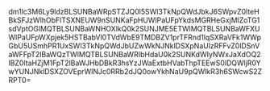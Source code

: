 dm1lc3M6Ly9ldzBLSUNBaWRpSTZJQ0l5SWl3TkNpQWdJbkJ6SWpvZ0lteHBkSFJzWlhObFlTSXNEUW9nSUNKaFpHUWlPaUFpYkdsMGRHeGxjMlZoTG1sdVptOGlMQTBLSUNBaWNHOXlkQ0k2SUNJME5ETWlMQTBLSUNBaWFXUWlPaUFpWXpjek5HSTBabVl0TVdWbE9TMDBZV1prTFRnd1lqSXRaVFk1WWpGbU5USmhPR1UxSWl3TkNpQWdJbUZwWkNJNklDSXpNaUlzRFFvZ0lDSnVaWFFpT2lBaWQzTWlMQTBLSUNBaWRIbHdaU0k2SUNKdWIyNWxJaXdOQ2lBZ0ltaHZjM1FpT2lBaWJHbDBkR3hsYzJWaExtbHVabThpTEEwS0lDQWljR0YwYUNJNklDSXZOVEprWlNJc0RRb2dJQ0owYkhNaU9pQWlkR3h6SWcwS2ZRPT0=
